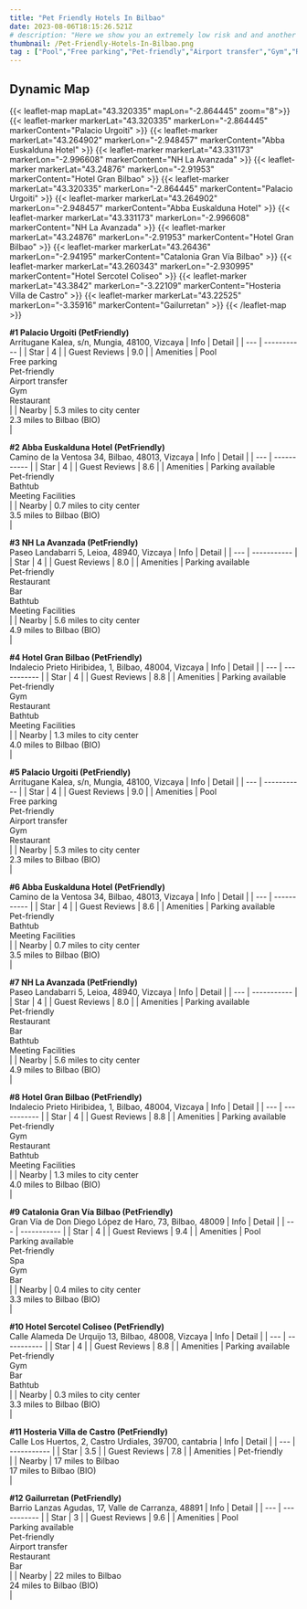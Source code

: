 ```yaml
---
title: "Pet Friendly Hotels In Bilbao"
date: 2023-08-06T18:15:26.521Z
# description: "Here we show you an extremely low risk and and another medium risk approach to earn passive income "
thumbnail: /Pet-Friendly-Hotels-In-Bilbao.png
tag : ["Pool","Free parking","Pet-friendly","Airport transfer","Gym","Restaurant","Parking available","Bathtub","Meeting Facilities","Bar","Spa"]
---
```


## Dynamic Map
{{< leaflet-map  mapLat="43.320335" mapLon="-2.864445" zoom="8">}}
    {{< leaflet-marker markerLat="43.320335" markerLon="-2.864445" markerContent="Palacio Urgoiti" >}}
    {{< leaflet-marker markerLat="43.264902" markerLon="-2.948457" markerContent="Abba Euskalduna Hotel" >}}
    {{< leaflet-marker markerLat="43.331173" markerLon="-2.996608" markerContent="NH La Avanzada" >}}
    {{< leaflet-marker markerLat="43.24876" markerLon="-2.91953" markerContent="Hotel Gran Bilbao" >}}
    {{< leaflet-marker markerLat="43.320335" markerLon="-2.864445" markerContent="Palacio Urgoiti" >}}
    {{< leaflet-marker markerLat="43.264902" markerLon="-2.948457" markerContent="Abba Euskalduna Hotel" >}}
    {{< leaflet-marker markerLat="43.331173" markerLon="-2.996608" markerContent="NH La Avanzada" >}}
    {{< leaflet-marker markerLat="43.24876" markerLon="-2.91953" markerContent="Hotel Gran Bilbao" >}}
    {{< leaflet-marker markerLat="43.26436" markerLon="-2.94195" markerContent="Catalonia Gran Vía Bilbao" >}}
    {{< leaflet-marker markerLat="43.260343" markerLon="-2.930995" markerContent="Hotel Sercotel Coliseo" >}}
    {{< leaflet-marker markerLat="43.3842" markerLon="-3.22109" markerContent="Hosteria Villa de Castro" >}}
    {{< leaflet-marker markerLat="43.22525" markerLon="-3.35916" markerContent="Gailurretan" >}}
{{< /leaflet-map >}}


**#1 Palacio Urgoiti (PetFriendly)**<br>Arritugane Kalea, s/n, Mungia, 48100, Vizcaya
| Info | Detail |
| --- | ----------- |
| Star | 4 |
| Guest Reviews | 9.0 |
| Amenities | Pool<br>Free parking<br>Pet-friendly<br>Airport transfer<br>Gym<br>Restaurant<br> |
| Nearby | 5.3 miles to city center<br>2.3 miles to Bilbao (BIO)<br> |

**#2 Abba Euskalduna Hotel (PetFriendly)**<br>Camino de la Ventosa 34, Bilbao, 48013, Vizcaya
| Info | Detail |
| --- | ----------- |
| Star | 4 |
| Guest Reviews | 8.6 |
| Amenities | Parking available<br>Pet-friendly<br>Bathtub<br>Meeting Facilities<br> |
| Nearby | 0.7 miles to city center<br>3.5 miles to Bilbao (BIO)<br> |

**#3 NH La Avanzada (PetFriendly)**<br>Paseo Landabarri 5, Leioa, 48940, Vizcaya
| Info | Detail |
| --- | ----------- |
| Star | 4 |
| Guest Reviews | 8.0 |
| Amenities | Parking available<br>Pet-friendly<br>Restaurant<br>Bar<br>Bathtub<br>Meeting Facilities<br> |
| Nearby | 5.6 miles to city center<br>4.9 miles to Bilbao (BIO)<br> |

**#4 Hotel Gran Bilbao (PetFriendly)**<br>Indalecio Prieto Hiribidea, 1, Bilbao, 48004, Vizcaya
| Info | Detail |
| --- | ----------- |
| Star | 4 |
| Guest Reviews | 8.8 |
| Amenities | Parking available<br>Pet-friendly<br>Gym<br>Restaurant<br>Bathtub<br>Meeting Facilities<br> |
| Nearby | 1.3 miles to city center<br>4.0 miles to Bilbao (BIO)<br> |

**#5 Palacio Urgoiti (PetFriendly)**<br>Arritugane Kalea, s/n, Mungia, 48100, Vizcaya
| Info | Detail |
| --- | ----------- |
| Star | 4 |
| Guest Reviews | 9.0 |
| Amenities | Pool<br>Free parking<br>Pet-friendly<br>Airport transfer<br>Gym<br>Restaurant<br> |
| Nearby | 5.3 miles to city center<br>2.3 miles to Bilbao (BIO)<br> |

**#6 Abba Euskalduna Hotel (PetFriendly)**<br>Camino de la Ventosa 34, Bilbao, 48013, Vizcaya
| Info | Detail |
| --- | ----------- |
| Star | 4 |
| Guest Reviews | 8.6 |
| Amenities | Parking available<br>Pet-friendly<br>Bathtub<br>Meeting Facilities<br> |
| Nearby | 0.7 miles to city center<br>3.5 miles to Bilbao (BIO)<br> |

**#7 NH La Avanzada (PetFriendly)**<br>Paseo Landabarri 5, Leioa, 48940, Vizcaya
| Info | Detail |
| --- | ----------- |
| Star | 4 |
| Guest Reviews | 8.0 |
| Amenities | Parking available<br>Pet-friendly<br>Restaurant<br>Bar<br>Bathtub<br>Meeting Facilities<br> |
| Nearby | 5.6 miles to city center<br>4.9 miles to Bilbao (BIO)<br> |

**#8 Hotel Gran Bilbao (PetFriendly)**<br>Indalecio Prieto Hiribidea, 1, Bilbao, 48004, Vizcaya
| Info | Detail |
| --- | ----------- |
| Star | 4 |
| Guest Reviews | 8.8 |
| Amenities | Parking available<br>Pet-friendly<br>Gym<br>Restaurant<br>Bathtub<br>Meeting Facilities<br> |
| Nearby | 1.3 miles to city center<br>4.0 miles to Bilbao (BIO)<br> |

**#9 Catalonia Gran Vía Bilbao (PetFriendly)**<br>Gran Vía de Don Diego López de Haro, 73, Bilbao, 48009
| Info | Detail |
| --- | ----------- |
| Star | 4 |
| Guest Reviews | 9.4 |
| Amenities | Pool<br>Parking available<br>Pet-friendly<br>Spa<br>Gym<br>Bar<br> |
| Nearby | 0.4 miles to city center<br>3.3 miles to Bilbao (BIO)<br> |

**#10 Hotel Sercotel Coliseo (PetFriendly)**<br>Calle Alameda De Urquijo 13, Bilbao, 48008, Vizcaya
| Info | Detail |
| --- | ----------- |
| Star | 4 |
| Guest Reviews | 8.8 |
| Amenities | Parking available<br>Pet-friendly<br>Gym<br>Bar<br>Bathtub<br> |
| Nearby | 0.3 miles to city center<br>3.3 miles to Bilbao (BIO)<br> |

**#11 Hosteria Villa de Castro (PetFriendly)**<br>Calle Los Huertos, 2, Castro Urdiales, 39700, cantabria
| Info | Detail |
| --- | ----------- |
| Star | 3.5 |
| Guest Reviews | 7.8 |
| Amenities | Pet-friendly<br> |
| Nearby | 17 miles to Bilbao<br>17 miles to Bilbao (BIO)<br> |

**#12 Gailurretan (PetFriendly)**<br>Barrio Lanzas Agudas, 17, Valle de Carranza, 48891
| Info | Detail |
| --- | ----------- |
| Star | 3 |
| Guest Reviews | 9.6 |
| Amenities | Pool<br>Parking available<br>Pet-friendly<br>Airport transfer<br>Restaurant<br>Bar<br> |
| Nearby | 22 miles to Bilbao<br>24 miles to Bilbao (BIO)<br> |

